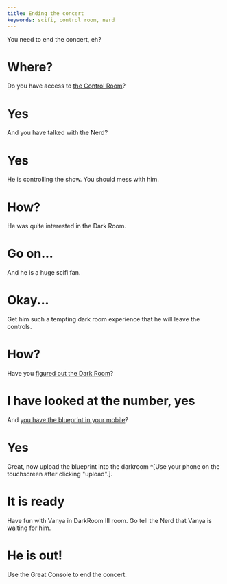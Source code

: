 ```yaml
---
title: Ending the concert
keywords: scifi, control room, nerd
---
```


You need to end the concert, eh?

# Where?
Do you have access to [the Control Room](020-control-room.md)?

# Yes
And you have talked with the Nerd?

# Yes
He is controlling the show. You should mess with him.

# How?
He was quite interested in the Dark Room.

# Go on...
And he is a huge scifi fan.

# Okay...
Get him such a tempting dark room experience that he will leave the controls.

# How?
Have you [figured out the Dark Room](070-darkroom.md)?

# I have looked at the number, yes
And [you have the blueprint in your mobile](080-blueprint-idea.md)?

# Yes
Great, now upload the blueprint into the darkroom ^[Use your phone on the touchscreen after clicking "upload".].

# It is ready
Have fun with Vanya in DarkRoom III room. Go tell the Nerd that Vanya is waiting for him.

# He is out!
Use the Great Console to end the concert.
